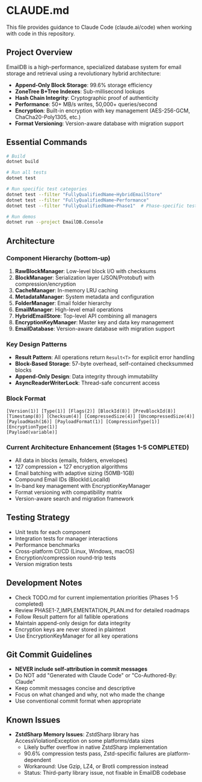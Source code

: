 # CLAUDE.md

This file provides guidance to Claude Code (claude.ai/code) when working with code in this repository.

## Project Overview

EmailDB is a high-performance, specialized database system for email storage and retrieval using a revolutionary hybrid architecture:
- **Append-Only Block Storage**: 99.6% storage efficiency
- **ZoneTree B+Tree Indexes**: Sub-millisecond lookups
- **Hash Chain Integrity**: Cryptographic proof of authenticity
- **Performance**: 50+ MB/s writes, 50,000+ queries/second
- **Encryption**: Built-in encryption with key management (AES-256-GCM, ChaCha20-Poly1305, etc.)
- **Format Versioning**: Version-aware database with migration support

## Essential Commands

```bash
# Build
dotnet build

# Run all tests
dotnet test

# Run specific test categories
dotnet test --filter "FullyQualifiedName~HybridEmailStore"
dotnet test --filter "FullyQualifiedName~Performance"
dotnet test --filter "FullyQualifiedName~Phase1"  # Phase-specific tests (1-4)

# Run demos
dotnet run --project EmailDB.Console
```

## Architecture

### Component Hierarchy (bottom-up)
1. **RawBlockManager**: Low-level block I/O with checksums
2. **BlockManager**: Serialization layer (JSON/Protobuf) with compression/encryption
3. **CacheManager**: In-memory LRU caching
4. **MetadataManager**: System metadata and configuration
5. **FolderManager**: Email folder hierarchy
6. **EmailManager**: High-level email operations
7. **HybridEmailStore**: Top-level API combining all managers
8. **EncryptionKeyManager**: Master key and data key management
9. **EmailDatabase**: Version-aware database with migration support

### Key Design Patterns
- **Result Pattern**: All operations return `Result<T>` for explicit error handling
- **Block-Based Storage**: 57-byte overhead, self-contained checksummed blocks
- **Append-Only Design**: Data integrity through immutability
- **AsyncReaderWriterLock**: Thread-safe concurrent access

### Block Format
```
[Version(1)] [Type(1)] [Flags(2)] [BlockId(8)] [PrevBlockId(8)] 
[Timestamp(8)] [Checksum(4)] [CompressedSize(4)] [UncompressedSize(4)]
[PayloadHash(16)] [PayloadFormat(1)] [CompressionType(1)] [EncryptionType(1)]
[Payload(variable)]
```

### Current Architecture Enhancement (Stages 1-5 COMPLETED)
- All data in blocks (emails, folders, envelopes)
- 127 compression + 127 encryption algorithms
- Email batching with adaptive sizing (50MB-1GB)
- Compound Email IDs (BlockId:LocalId)
- In-band key management with EncryptionKeyManager
- Format versioning with compatibility matrix
- Version-aware search and migration framework

## Testing Strategy
- Unit tests for each component
- Integration tests for manager interactions
- Performance benchmarks
- Cross-platform CI/CD (Linux, Windows, macOS)
- Encryption/compression round-trip tests
- Version migration tests

## Development Notes
- Check TODO.md for current implementation priorities (Phases 1-5 completed)
- Review PHASE1-7_IMPLEMENTATION_PLAN.md for detailed roadmaps
- Follow Result<T> pattern for all fallible operations
- Maintain append-only design for data integrity
- Encryption keys are never stored in plaintext
- Use EncryptionKeyManager for all key operations

## Git Commit Guidelines
- **NEVER include self-attribution in commit messages**
- Do NOT add "Generated with Claude Code" or "Co-Authored-By: Claude" 
- Keep commit messages concise and descriptive
- Focus on what changed and why, not who made the change
- Use conventional commit format when appropriate

## Known Issues
- **ZstdSharp Memory Issues**: ZstdSharp library has AccessViolationException on some platforms/data sizes
  - Likely buffer overflow in native ZstdSharp implementation
  - 90.6% compression tests pass, Zstd-specific failures are platform-dependent
  - Workaround: Use Gzip, LZ4, or Brotli compression instead
  - Status: Third-party library issue, not fixable in EmailDB codebase